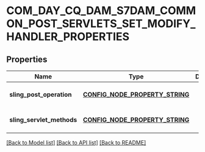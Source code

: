 # COM_DAY_CQ_DAM_S7DAM_COMMON_POST_SERVLETS_SET_MODIFY_HANDLER_PROPERTIES

## Properties
Name | Type | Description | Notes
------------ | ------------- | ------------- | -------------
**sling_post_operation** | [**CONFIG_NODE_PROPERTY_STRING**](configNodePropertyString.md) |  | [optional] [default to null]
**sling_servlet_methods** | [**CONFIG_NODE_PROPERTY_STRING**](configNodePropertyString.md) |  | [optional] [default to null]

[[Back to Model list]](../README.md#documentation-for-models) [[Back to API list]](../README.md#documentation-for-api-endpoints) [[Back to README]](../README.md)


